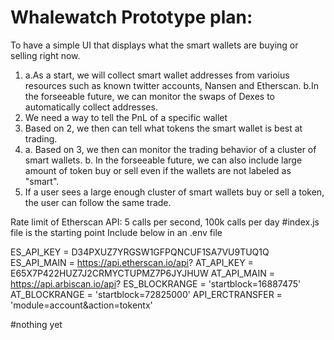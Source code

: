 # Whalewatch Prototype plan:
To have a simple UI that displays what the smart wallets are buying or selling right now. 
1. a.As a start, we will collect smart wallet addresses from varioius resources such as known twitter accounts, Nansen and Etherscan.
   b.In the forseeable future, we can monitor the swaps of Dexes to automatically collect addresses.
2. We need a way to tell the PnL of a specific wallet
3. Based on 2, we then can tell what tokens the smart wallet is best at trading.
4. a. Based on 3, we then can monitor the trading behavior of a cluster of smart wallets.
   b. In the forseeable future, we can also include large amount of token buy or sell even if the wallets are not labeled as "smart".
5. If a user sees a large enough cluster of smart wallets buy or sell a token, the user can follow the same trade.



Rate limit of Etherscan API: 5 calls per second, 100k calls per day
#index.js file is the starting point
Include below in an .env file

ES_API_KEY  = D34PXUZ7YRGSW1GFPQNCUF1SA7VU9TUQ1Q
ES_API_MAIN = https://api.etherscan.io/api?
AT_API_KEY          = E65X7P422HUZ7J2CRMYCTUPMZ7P6JYJHUW
AT_API_MAIN         = https://api.arbiscan.io/api?
ES_BLOCKRANGE       = 'startblock=16887475'
AT_BLOCKRANGE       = 'startblock=72825000'
API_ERCTRANSFER     = 'module=account&action=tokentx'


#nothing yet
